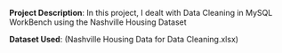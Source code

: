 **Project Description**:
In this project, I dealt with Data Cleaning in MySQL WorkBench using the Nashville Housing Dataset 

**Dataset Used**:
(Nashville Housing Data for Data Cleaning.xlsx)


